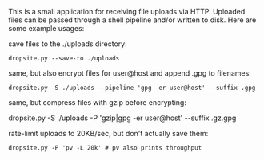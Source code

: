 This is a small application for receiving file uploads via HTTP. Uploaded files
can be passed through a shell pipeline and/or written to disk. Here are some
example usages:

save files to the ./uploads directory:

    dropsite.py --save-to ./uploads

same, but also encrypt files for user@host and append .gpg to filenames:

    dropsite.py -S ./uploads --pipeline 'gpg -er user@host' --suffix .gpg

same, but compress files with gzip before encrypting:

dropsite.py -S ./uploads -P 'gzip|gpg -er user@host' --suffix .gz.gpg

rate-limit uploads to 20KB/sec, but don't actually save them:

    dropsite.py -P 'pv -L 20k' # pv also prints throughput
